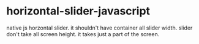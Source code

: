 # horizontal-slider-javascript
native js
horzontal slider.
it shouldn't have container all slider width.
slider don't take all screen height.
it takes just a part of the screen.

